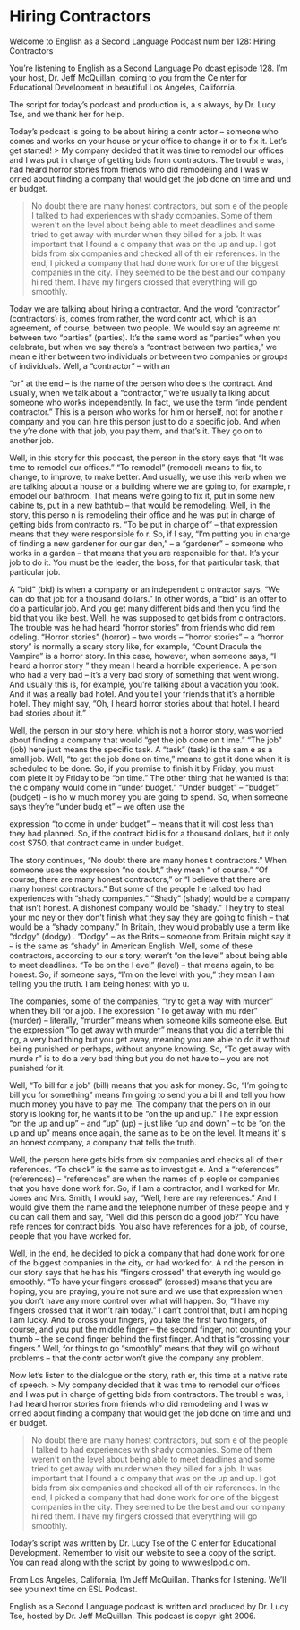 # Hiring Contractors

Welcome to English as a Second Language Podcast num ber 128: Hiring Contractors

You’re listening to English as a Second Language Po dcast episode 128. I’m your host, Dr. Jeff McQuillan, coming to you from the Ce nter for Educational Development in beautiful Los Angeles, California.

The script for today’s podcast and production is, a s always, by Dr. Lucy Tse, and we thank her for help.

Today’s podcast is going to be about hiring a contr actor – someone who comes and works on your house or your office to change it  or to fix it. Let’s get started! > My company decided that it was time to remodel our offices and I was put in charge of getting bids from contractors. The troubl e was, I had heard horror stories from friends who did remodeling and I was w orried about finding a company that would get the job done on time and und er budget.
> No doubt there are many honest contractors, but som e of the people I talked to had experiences with shady companies. Some of them weren't on the level about being able to meet deadlines and some tried to get away with murder when they billed for a job. It was important that I found a c ompany that was on the up and up.
> I got bids from six companies and checked all of th eir references. In the end, I picked a company that had done work for one of the biggest companies in the city. They seemed to be the best and our company hi red them. I have my fingers crossed that everything will go smoothly.

Today we are talking about hiring a contractor. And  the word “contractor” (contractors) is, comes from rather, the word contr act, which is an agreement, of course, between two people. We would say an agreeme nt between two “parties” (parties). It’s the same word as “parties” when you  celebrate, but when we say there’s a “contract between two parties,” we mean e ither between two individuals or between two companies or groups of individuals. Well, a “contractor” – with an

“or” at the end – is the name of the person who doe s the contract. And usually, when we talk about a “contractor,” we’re usually ta lking about someone who works independently. In fact, we use the term “inde pendent contractor.” This is a person who works for him or herself, not for anothe r company and you can hire this person just to do a specific job. And when the y’re done with that job, you pay them, and that’s it. They go on to another job.

Well, in this story for this podcast, the person in  the story says that “It was time to remodel our offices.” “To remodel” (remodel) means to fix, to change, to improve, to make better. And usually, we use this verb when we are talking about a house or a building where we are going to, for example, r emodel our bathroom. That means we’re going to fix it, put in some new cabine ts, put in a new bathtub – that would be remodeling. Well, in the story, this perso n is remodeling their office and he was put in charge of getting bids from contracto rs. “To be put in charge of” – that expression means that they were responsible fo r. So, if I say, “I’m putting you in charge of finding a new gardener for our gar den,” – a “gardener” – someone who works in a garden – that means that you  are responsible for that. It’s your job to do it. You must be the leader, the  boss, for that particular task, that particular job.

A “bid” (bid) is when a company or an independent c ontractor says, “We can do that job for a thousand dollars.” In other words, a  “bid” is an offer to do a particular job. And you get many different bids and  then you find the bid that you like best. Well, he was supposed to get bids from c ontractors. The trouble was he had heard “horror stories” from friends who did rem odeling. “Horror stories” (horror) – two words – “horror stories” – a “horror  story” is normally a scary story like, for example, “Count Dracula the Vampire” is a  horror story. In this case, however, when someone says, “I heard a horror story ” they mean I heard a horrible experience. A person who had a very bad – it’s a very bad story of something that went wrong. And usually this is, for  example, you’re talking about a vacation you took. And it was a really bad hotel.  And you tell your friends that it’s a horrible hotel. They might say, “Oh, I heard  horror stories about that hotel. I heard bad stories about it.”

Well, the person in our story here, which is not a horror story, was worried about finding a company that would “get the job done on t ime.” “The job” (job) here just means the specific task. A “task” (task) is the sam e as a small job. Well, “to get the job done on time,” means to get it done when it  is scheduled to be done. So, if you promise to finish it by Friday, you must com plete it by Friday to be “on time.” The other thing that he wanted is that the c ompany would come in “under budget.” “Under budget” – “budget” (budget) – is ho w much money you are going to spend. So, when someone says they’re “under budg et” – we often use the

expression “to come in under budget” – means that it will cost less than they had planned. So, if the contract bid is for a thousand dollars, but it only cost $750, that contract came in under budget.

The story continues, “No doubt there are many hones t contractors.” When someone uses the expression “no doubt,” they mean “ of course.” “Of course, there are many honest contractors,” or “I believe that there are many honest contractors.” But some of the people he talked too had experiences with “shady companies.” “Shady” (shady) would be a company that  isn’t honest. A dishonest company would be “shady.” They try to steal your mo ney or they don’t finish what they say they are going to finish – that would be a  “shady company.” In Britain, they would probably use a term like “dodgy” (dodgy) . “Dodgy” – as the Brits – someone from Britain might say it – is the same as “shady” in American English. Well, some of these contractors, according to our s tory, weren’t “on the level” about being able to meet deadlines. “To be on the l evel” (level) – that means again, to be honest. So, if someone says, “I’m on the level with you,” they mean I am telling you the truth. I am being honest with yo u.

The companies, some of the companies, “try to get a way with murder” when they bill for a job. The expression “To get away with mu rder” (murder) – literally, “murder” means when someone kills someone else. But  the expression “To get away with murder” means that you did a terrible thi ng, a very bad thing but you get away, meaning you are able to do it without bei ng punished or perhaps, without anyone knowing. So, “To get away with murde r” is to do a very bad thing but you do not have to – you are not punished for it.

Well, “To bill for a job” (bill) means that you ask  for money. So, “I’m going to bill you for something” means I’m going to send you a bi ll and tell you how much money you have to pay me. The company that the pers on in our story is looking for, he wants it to be “on the up and up.” The expr ession “on the up and up” – and “up” (up) – just like “up and down” – to be “on  the up and up” means once again, the same as to be on the level. It means it’ s an honest company, a company that tells the truth.

Well, the person here gets bids from six companies and checks all of their references. “To check” is the same as to investigat e. And a “references” (references) – “references” are when the names of p eople or companies that you have done work for. So, if I am a contractor, and I  worked for Mr. Jones and Mrs. Smith, I would say, “Well, here are my references.”  And I would give them the name and the telephone number of these people and y ou can call them and say, “Well did this person do a good job?” You have refe rences for contract bids. You also have references for a job, of course, people that you have worked for.

 Well, in the end, he decided to pick a company that  had done work for one of the biggest companies in the city, or had worked for. A nd the person in our story says that he has his “fingers crossed” that everyth ing would go smoothly. “To have your fingers crossed” (crossed) means that you  are hoping, you are praying, you’re not sure and we use that expression  when you don’t have any more control over what will happen. So, “I have my fingers crossed that it won’t rain today.” I can’t control that, but I am hoping I am lucky. And to cross your fingers, you take the first two fingers, of course,  and you put the middle finger – the second finger, not counting your thumb – the se cond finger behind the first finger. And that is “crossing your fingers.” Well, for things to go “smoothly” means that they will go without problems – that the contr actor won’t give the company any problem.

Now let’s listen to the dialogue or the story, rath er, this time at a native rate of speech. > My company decided that it was time to remodel our offices and I was put in charge of getting bids from contractors. The troubl e was, I had heard horror stories from friends who did remodeling and I was w orried about finding a company that would get the job done on time and und er budget.
> No doubt there are many honest contractors, but som e of the people I talked to had experiences with shady companies. Some of them weren't on the level about being able to meet deadlines and some tried to get away with murder when they billed for a job. It was important that I found a c ompany that was on the up and up.
> I got bids from six companies and checked all of th eir references. In the end, I picked a company that had done work for one of the biggest companies in the city. They seemed to be the best and our company hi red them. I have my fingers crossed that everything will go smoothly.

Today’s script was written by Dr. Lucy Tse of the C enter for Educational Development. Remember to visit our website to see a  copy of the script. You can read along with the script by going to www.eslpod.c om.

From Los Angeles, California, I’m Jeff McQuillan. Thanks for listening. We’ll see you next time on ESL Podcast.

English as a Second Language podcast is written and  produced by Dr. Lucy Tse, hosted by Dr. Jeff McQuillan. This podcast is copyr ight 2006.

